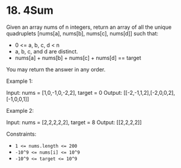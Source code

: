# 18. 4Sum

Given an array nums of n integers, return an array of all the unique quadruplets [nums[a], nums[b], nums[c], nums[d]]
such that:

- 0 <= a, b, c, d < n
- a, b, c, and d are distinct.
- nums[a] + nums[b] + nums[c] + nums[d] == target

You may return the answer in any order.

Example 1:

Input: nums = [1,0,-1,0,-2,2], target = 0
Output: [[-2,-1,1,2],[-2,0,0,2],[-1,0,0,1]]

Example 2:

Input: nums = [2,2,2,2,2], target = 8
Output: [[2,2,2,2]]

Constraints:

- `1 <= nums.length <= 200`
- `-10^9 <= nums[i] <= 10^9`
- `-10^9 <= target <= 10^9`



